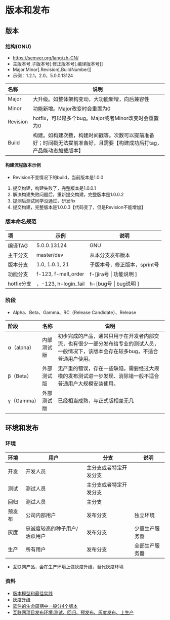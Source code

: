 # 版本和发布

## 版本
### 结构(GNU)
* https://semver.org/lang/zh-CN/
* 主版本号.子版本号[.修正版本号[.编译版本号]]
* Major.Minor[.Revision[.BuildNumber]]
* 示例：1.2.1，2.0，5.0.0.13124

| 名称 | 说明 |
| :-- | -- |
| Major | 大升级。如整体架构变动，大功能新增，向后兼容性 |
| Minor | 功能新增。Major改变时会重置为0 |
| Revision | hotfix，可以是多个bug。Major或者Minor改变时会重置为0 |
| Build | 构建。如构建次数，构建时间戳等。次数可以提前准备好；时间戳无法提前准备好，且需要【构建成功后打tag，产品能动态加载版本】 |

#### 构建流程版本示例
* Revision不变情况下的build，当前版本是1.0.0

1. 提交构建，构建失败了，完整版本是1.0.0.1
1. 解决构建失败问题后，重新提交构建，完整版本是1.0.0.2
1. 提测后测试同学没通过，研发fix
1. 提交构建，完整版本是1.0.0.3【代码变了，但是Revision不能增加】

### 版本命名规范

| 项 | 示例 | 说明 |
| :-- | -- | -- |
| 编译TAG | 5.0.0.13124 | GNU |
| 主干分支 | master/dev |  从本分支发布版本 |
| 版本分支 | 1.0, 1.0.1, 21 | 子版本号，修正版本，sprint号 |
| 功能分支 | f-123, f-mall_order | f-[jira号 \| 功能说明 ] |
| hotfix分支 | ，-123, h-login_fail | h-[bug号 \| bug说明 ] |

### 阶段
* Alpha、Beta、Gamma、RC（Release Candidate）、Release

| 阶段 | 名称 | 说明 |
| :-- | -- | -- |
| α（alpha） | 内部测试版 | 初步完成的产品，通常只用于在开发者内部交流，也有很少一部分发布给专业的测试人员，一般情况下，该版本会存在较多bug，不适合普通用户使用。 |
| β（Beta）| 外部测试版 | 无严重的错误，存在一些缺陷，需要经过大规模的发布测试进一步发现、消除错一般不适合普通用户大规模安装使用。 |
| γ（Gamma）| 外部测试版 | 已经相当成熟，与正式版相差无几 |

## 环境和发布
### 环境
| 环境 | 用户 | 分支 | 说明 |
| :-- | -- | -- | -- |
| 开发 | 开发人员 | 主分支或者特定开发分支 |  |
| 测试 | 测试人员 | 主分支或者特定开发分支 |  |
| 回归 | 测试人员 | 主分支 |  |
| 预发布 | 公司内部用户 | 发布分支 | 独立环境 |
| 灰度 | 忠诚度较高的种子用户/活跃用户 | 发布分支 | 少量生产服务器 |
| 生产 | 所有用户 | 发布分支 | 全部生产服务器 |

* 互联网产品，会在生产环境上做灰度升级，替代灰度环境

### 资料
* [版本模型和最佳实践](https://rd.wangyaqi.cn/#/dev/model)
* [灰度升级](./common/grayupgrade)
* [软件的生命周期中一般分4个版本](https://blog.51cto.com/sandshell/2162195)
* [互联网项目发布环境:测试、回归、预发布、灰度发布、上生产](https://blog.csdn.net/linsongbin1/article/details/48467711)
